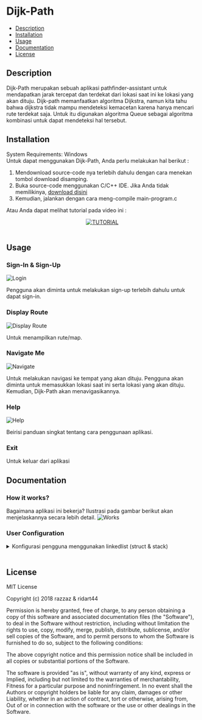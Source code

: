 # Dijk-Path

* [Description](#description)
* [Installation](#installation)
* [Usage](#usage)
* [Documentation](#documentation)
* [License](#license)

## Description

Dijk-Path merupakan sebuah aplikasi pathfinder-assistant untuk mendapatkan jarak tercepat dan terdekat dari lokasi saat ini ke lokasi yang akan dituju. Dijk-path memanfaatkan algoritma Dijkstra, namun kita tahu bahwa dijkstra tidak mampu mendeteksi kemacetan karena hanya mencari rute terdekat saja. Untuk itu digunakan algoritma Queue sebagai algoritma kombinasi untuk dapat mendeteksi hal tersebut.


## Installation
System Requirements: Windows
<br>
Untuk dapat menggunakan Dijk-Path, Anda perlu melakukan hal berikut :
1. Mendownload source-code nya terlebih dahulu dengan cara menekan tombol download disamping.
2. Buka source-code menggunakan C/C++ IDE. Jika Anda tidak memilikinya, [download disini](https://sourceforge.net/projects/orwelldevcpp/files/latest/download)
3. Kemudian, jalankan dengan cara meng-compile main-program.c

Atau Anda dapat melihat tutorial pada video ini :

<div align="center">
  <a href="https://www.youtube.com/watch?v=cMwkVielz4c"><img src="https://img.youtube.com/vi/cMwkVielz4c/0.jpg" alt="TUTORIAL">
  </a>
</div>
<br>

## Usage
### Sign-In & Sign-Up
![Login](/images/menuSign.png)

Pengguna akan diminta untuk melakukan sign-up terlebih dahulu untuk dapat sign-in.
### Display Route
![Display Route](/images/menuDisplay.png)

Untuk menampilkan rute/map.
### Navigate Me
![Navigate](/images/menuNavigate.png)

Untuk melakukan navigasi ke tempat yang akan dituju. Pengguna akan diminta untuk memasukkan lokasi saat ini serta lokasi yang akan dituju. Kemudian, Dijk-Path akan menavigasikannya.
### Help
![Help](/images/menuHelp.png)


Beirisi panduan singkat tentang cara penggunaan aplikasi.
### Exit
Untuk keluar dari aplikasi

## Documentation
### How it works?
Bagaimana aplikasi ini bekerja? Ilustrasi pada gambar berikut akan menjelaskannya secara lebih detail.
![Works](/images/works.png)
<br>
### User Configuration
<details>
<summary>Konfigurasi pengguna menggunakan linkedlist (struct & stack)</summary>

```c
struct Register{
	char username[50];
	char password[50];
	struct Register* link;
};
struct Register* top = NULL;
void Push(char user[50], char pass[50]){
	struct Register* temp = (struct Register*)malloc(sizeof(struct Register));
	strcpy(temp->username,user);
	strcpy(temp->password,pass);
	top = temp;
	gotoxy(4,14);
}

void Search(char user[50],char pass[50]){
	int flag=0;
	struct Register* temp = top;
	if(temp==NULL){
		system("cls");
		gotoxy(4,12);
		printf("This Account Not Registered!");
		Sleep(1000);
		system("cls");
		tampilanregis();
	}
	while(temp!=NULL){
		if(strcmp(temp->username,user)==0 && (strcmp(temp->password,pass)==0)){
			flag=1;
			break;
		}
		else {
			temp = temp->link;
		}
	}
	if(flag ==1){
		system("cls");
		loading("SIGN IN..",30,15,100);
		system("cls");
		gotoxy(30,15);
		printf("Welcome %s",user);
		Sleep(1500);
		system("cls");
        kerangka();
		header();
		d_mainmenu();
		}
	}

void logout(){
	struct Refister *temp ;
	if(top==NULL){
		printf("  Empty!!");
		sleep(1);
		return;
	}
	else{
	temp =top;
	top = top->link;
	free(temp);
	}

}
void Print(){
	struct Register* temp = top;
	while(temp!=NULL){
		printf("\nWELCOME %s \n",temp->username);
		temp = temp->link;
		}
	printf("\n");
}
void signup(){
	int i =0;
	char ch;
	char USERNAME[50],PASSWORD[50];
	printf("USERNAME : ");
	scanf(" %[^\n]s",&USERNAME);
	gotoxy(4,12);
	printf("PASSWORD : ");
	while(1){
		ch = getch();
		if(ch == ENTER || ch ==TAB){
			PASSWORD[i]='\0';
			break;
		}
		else if (ch == BKSP){
			if(i>0){
				i--;
				printf("\b \b");
			}
		}
		else{
			PASSWORD[i++] =ch;
			printf("* \b");
		}
	}
	Push(USERNAME,PASSWORD);
	printf("Registered !!");
}
void signin(){
	int i =0;
	char ch;
	char USERNAME[50],PASSWORD[50];
	printf("USERNAME : ");
	scanf(" %[^\n]s",&USERNAME);
	gotoxy(4,12);
	printf("PASSWORD : ");
	while(1){
		ch = getch();
		if(ch == ENTER || ch ==TAB){
			PASSWORD[i]='\0';
			break;
		}
		else if (ch == BKSP){
			if(i>0){
				i--;
				printf("\b \b");
			}
		}
		else{
			PASSWORD[i++] =ch;
			printf("* \b");
		}
	}
	Search(USERNAME,PASSWORD);
}
void curser2(int no){
    int count=1;
    char ch='0';
    gotoxy(2,11);
    while(1){
        switch(ch){
        case 80:
            count++;
            if (count==no+1) count=1;
            break;
        case 72:
            count--;
            if(count==0) count=no;
            break;
        }
        highlight2(no,count);
        ch=getch();
        if(ch=='\r'){
            if(no==2){
                if (count==1){
                	system("cls");
                	gotoxy(4,9);
                	printf("SIGN UP");
                	gotoxy(4,11);
                	signup();
                	Sleep(800);
					system("cls");
				}
                else if(count==2) {
                	system("cls");
                	gotoxy(4,9);
                	printf("SIGN IN");
                	gotoxy(4,11);
                	signin();
				}
            }

        }
    }
}
void highlight2(int no,int count){
    if(no==2){
        gotoxy (2,11);
        printf("   SIGN UP");
        gotoxy (2,12);
        printf("   SIGN IN");
        switch(count){
        case 1:
            gotoxy (2,11);
            printf(" - SIGN UP");
            break;
        case 2:
            gotoxy (2,12);
            printf(" - SIGN IN");
            break;
        }
    }
}
void tampilanregis(){
	int i;
    char ch;
    const char *menu[]= {"   SIGN UP","   SIGN IN"};
    gotoxy(5,9);
    for (i=0; i<=0; i++){
        gotoxy(2,10+i+1);
        printf("%s\n",menu[i]);
    }
    curser2(2);
}

```
</details>
<br>

## License

MIT License

Copyright (c) 2018 razzaz & ridart44

Permission is hereby granted, free of charge, to any person obtaining a copy
of this software and associated documentation files (the "Software"), to deal
in the Software without restriction, including without limitation the rights
to use, copy, modify, merge, publish, distribute, sublicense, and/or sell
copies of the Software, and to permit persons to whom the Software is
furnished to do so, subject to the following conditions:

The above copyright notice and this permission notice shall be included in all
copies or substantial portions of the Software.

The software is provided "as is", without warranty of any kind, express or
Implied, including but not limited to the warranties of merchantability,
Fitness for a particular purpose and noninfringement. In no event shall the
Authors or copyright holders be liable for any claim, damages or other
Liability, whether in an action of contract, tort or otherwise, arising from,
Out of or in connection with the software or the use or other dealings in the
Software.
